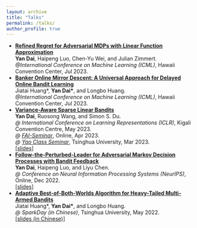 ```yaml
---
layout: archive
title: "Talks"
permalink: /talks/
author_profile: true
---
```


* **[Refined Regret for Adversarial MDPs with Linear Function Approximation](https://arxiv.org/abs/2301.12942)**  
  **Yan Dai**, Haipeng Luo, Chen-Yu Wei, and Julian Zimmert.  
  *@International Conference on Machine Learning (ICML)*, Hawaii Convention Center, Jul 2023.
* **[Banker Online Mirror Descent: A Universal Approach for Delayed Online Bandit Learning](https://arxiv.org/abs/2301.10500)**  
  Jiatai Huang\*, **Yan Dai\***, and Longbo Huang.  
  *@International Conference on Machine Learning (ICML)*, Hawaii Convention Center, Jul 2023.
* **[Variance-Aware Sparse Linear Bandits](https://arxiv.org/abs/2205.13450)**  
  **Yan Dai**, Ruosong Wang, and Simon S. Du.  
  *@ International Conference on Learning Representations (ICLR)*, Kigali Convention Centre, May 2023.  
  *@ [FAI-Seminar](https://www.tengjiaye.com/seminar.html)*, Online, Apr 2023.  
  *@ [Yao Class Seminar](https://group.iiis.tsinghua.edu.cn/~stu/seminar/)*, Tsinghua University, Mar 2023.  
  [\[slides\]](/files/slides_ICLR2023_Variance_Aware_Sparse_LinBandits.pdf)
* **[Follow-the-Perturbed-Leader for Adversarial Markov Decision Processes with Bandit Feedback](https://arxiv.org/abs/2205.13451)**  
  **Yan Dai**, Haipeng Luo, and Liyu Chen.  
  *@ Conference on Neural Information Processing Systems (NeurIPS)*, Online, Dec 2022.  
  [\[slides\]](/files/slides_NeurIPS2022_FTPL_for_AMDP.pdf)
* **[Adaptive Best-of-Both-Worlds Algorithm for Heavy-Tailed Multi-Armed Bandits](https://arxiv.org/abs/2201.11921)**  
  Jiatai Huang\*, **Yan Dai\***, and Longbo Huang.  
  *@ SparkDay (in Chinese)*, Tsinghua University, May 2022.  
  [\[slides (in Chinese)\]](/files/slides_ICML2022_BoBW_Heavy_Tail_MAB.pdf)